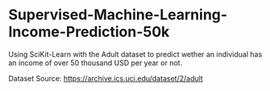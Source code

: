# Supervised-Machine-Learning-Income-Prediction-50k
 Using SciKit-Learn with the Adult dataset to predict wether an individual has an income of over 50 thousand USD per year or not. 

 Dataset Source: https://archive.ics.uci.edu/dataset/2/adult
